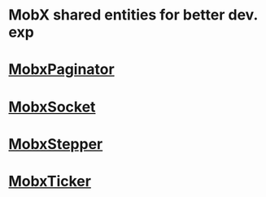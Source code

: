 # MobX shared entities for better dev. exp  


# [MobxPaginator](src/mobx-paginator/model.ts)  
# [MobxSocket](src/mobx-socket/model.ts)  
# [MobxStepper](src/mobx-stepper/model.ts)  
# [MobxTicker](src/mobx-ticker/model.ts)  